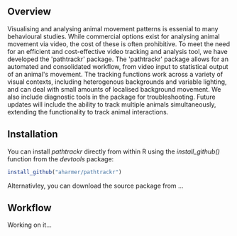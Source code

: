 
Overview
--------

Visualising and analysing animal movement patterns is essenial to many behavioural studies. While commercial options exist for analysing animal movement via video, the cost of these is often prohibitive. To meet the need for an efficient and cost-effective video tracking and analysis tool, we have developed the 'pathtrackr' package. The 'pathtrackr' package allows for an automated and consolidated workflow, from video input to statistical output of an animal's movement. The tracking functions work across a variety of visual contexts, including heterogenous backgrounds and variable lighting, and can deal with small amounts of localised background movement. We also include diagnostic tools in the package for troubleshooting. Future updates will include the ability to track multiple animals simultaneously, extending the functionality to track animal interactions.

Installation
------------

You can install *pathtrackr* directly from within R using the *install\_github()* function from the *devtools* package:

``` r
install_github("aharmer/pathtrackr")
```

Alternativley, you can download the source package from ...

Workflow
--------

Working on it...

